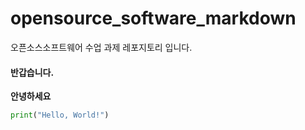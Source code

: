 # opensource_software_markdown
오픈소스소프트웨어 수업 과제 레포지토리 입니다.

#### 반갑습니다.
**안녕하세요**

```python
print("Hello, World!")
```
